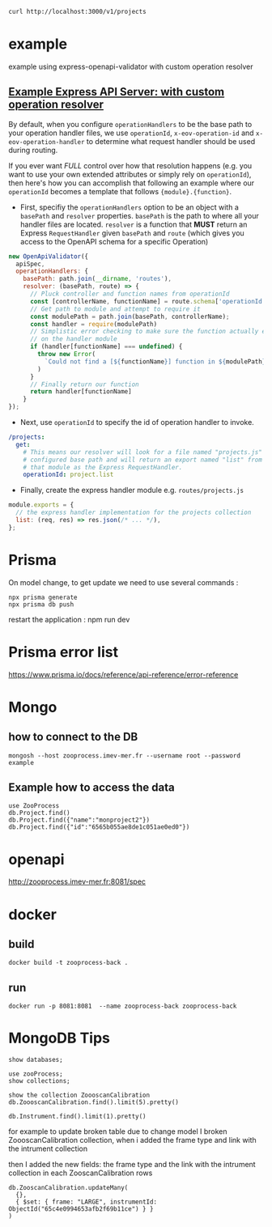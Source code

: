
```bash
curl http://localhost:3000/v1/projects
```


# example

example using express-openapi-validator with custom operation resolver


## [Example Express API Server: with custom operation resolver](https://github.com/cdimascio/express-openapi-validator/tree/master/examples/5-custom-operation-resolver)

By default, when you configure `operationHandlers` to be the base path to your operation handler files, we use `operationId`, `x-eov-operation-id` and `x-eov-operation-handler` to determine what request handler should be used during routing. 

If you ever want _FULL_ control over how that resolution happens (e.g. you want to use your own extended attributes or simply rely on `operationId`), then here's how you can accomplish that following an example where our `operationId` becomes a template that follows `{module}.{function}`.

- First, specifiy the `operationHandlers` option to be an object with a `basePath` and `resolver` properties. `basePath` is the path to where all your handler files are located. `resolver` is a function that **MUST** return an Express `RequestHandler` given `basePath` and `route` (which gives you access to the OpenAPI schema for a specific Operation)

```javascript
new OpenApiValidator({
  apiSpec,
  operationHandlers: {
    basePath: path.join(__dirname, 'routes'),
    resolver: (basePath, route) => {
      // Pluck controller and function names from operationId
      const [controllerName, functionName] = route.schema['operationId'].split('.')
      // Get path to module and attempt to require it
      const modulePath = path.join(basePath, controllerName);
      const handler = require(modulePath)
      // Simplistic error checking to make sure the function actually exists
      // on the handler module
      if (handler[functionName] === undefined) {
        throw new Error(
          `Could not find a [${functionName}] function in ${modulePath} when trying to route [${route.method} ${route.expressRoute}].`
        )
      }
      // Finally return our function
      return handler[functionName]
    }
});
```
- Next, use `operationId` to specify the id of operation handler to invoke.
```yaml
/projects:
  get:
    # This means our resolver will look for a file named "projects.js" at our 
    # configured base path and will return an export named "list" from 
    # that module as the Express RequestHandler.
    operationId: project.list
```
- Finally, create the express handler module e.g. `routes/projects.js`
```javascript
module.exports = {
  // the express handler implementation for the projects collection
  list: (req, res) => res.json(/* ... */),
};
```



# Prisma 
On model change, to get update we need to use several commands :
```
npx prisma generate
npx prisma db push
```
restart the application : npm run dev


# Prisma error list

https://www.prisma.io/docs/reference/api-reference/error-reference


# Mongo

## how to connect to the DB
```
mongosh --host zooprocess.imev-mer.fr --username root --password example
```

## Example how to access the data
```
use ZooProcess
db.Project.find()
db.Project.find({"name":"monproject2"})
db.Project.find({"id":"6565b055ae8de1c051ae0ed0"})
```





# openapi

http://zooprocess.imev-mer.fr:8081/spec



# docker  

## build
```
docker build -t zooprocess-back .
```
## run
```
docker run -p 8081:8081  --name zooprocess-back zooprocess-back
```







# MongoDB Tips
```
show databases;

use zooProcess;
show collections;

show the collection ZoooscanCalibration
db.ZoooscanCalibration.find().limit(5).pretty()

db.Instrument.find().limit(1).pretty()
```

for example to update broken table due to change model
I broken ZoooscanCalibration collection, when i added the frame type and link with the intrument collection

then I added the new fields: the frame type and the link with the intrument collection in each ZooscanCalibration rows
```
db.ZooscanCalibration.updateMany(
  {},
  { $set: { frame: "LARGE", instrumentId: ObjectId("65c4e0994653afb2f69b11ce") } }
)
```
